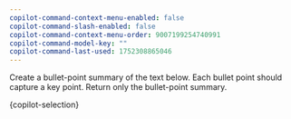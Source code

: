 ```yaml
---
copilot-command-context-menu-enabled: false
copilot-command-slash-enabled: false
copilot-command-context-menu-order: 9007199254740991
copilot-command-model-key: ""
copilot-command-last-used: 1752308865046
---
```

<instruction>Create a bullet-point summary of the text below. Each bullet point should capture a key point. Return only the bullet-point summary.</instruction>

<text>{copilot-selection}</text>